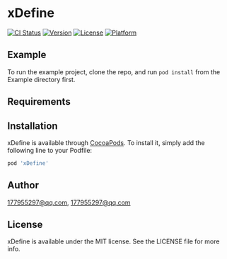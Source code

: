 # xDefine

[![CI Status](https://img.shields.io/travis/177955297@qq.com/xDefine.svg?style=flat)](https://travis-ci.org/177955297@qq.com/xDefine)
[![Version](https://img.shields.io/cocoapods/v/xDefine.svg?style=flat)](https://cocoapods.org/pods/xDefine)
[![License](https://img.shields.io/cocoapods/l/xDefine.svg?style=flat)](https://cocoapods.org/pods/xDefine)
[![Platform](https://img.shields.io/cocoapods/p/xDefine.svg?style=flat)](https://cocoapods.org/pods/xDefine)

## Example

To run the example project, clone the repo, and run `pod install` from the Example directory first.

## Requirements

## Installation

xDefine is available through [CocoaPods](https://cocoapods.org). To install
it, simply add the following line to your Podfile:

```ruby
pod 'xDefine'
```

## Author

177955297@qq.com, 177955297@qq.com

## License

xDefine is available under the MIT license. See the LICENSE file for more info.
